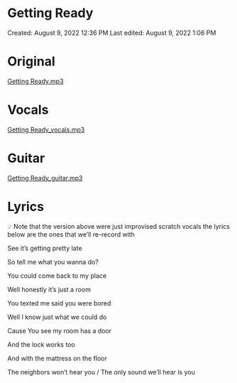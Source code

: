 # Getting Ready

Created: August 9, 2022 12:36 PM
Last edited: August 9, 2022 1:06 PM

# Original

[Getting Ready.mp3](Getting%20Ready%202f1db2723823458199b00352c6bc3be4/Getting_Ready.mp3)

# Vocals

[Getting Ready_vocals.mp3](Getting%20Ready%202f1db2723823458199b00352c6bc3be4/Getting_Ready_vocals.mp3)

# Guitar

[Getting Ready_guitar.mp3](Getting%20Ready%202f1db2723823458199b00352c6bc3be4/Getting_Ready_guitar.mp3)

# Lyrics

<aside>
💡 Note that the version above were just improvised scratch vocals the lyrics below are the ones that we’ll re-record with

</aside>

See it’s getting pretty late

So tell me what you wanna do?

You could come back to my place

Well honestly it’s just a room

You texted me said you were bored

Well I know just what we could do

Cause You see my room has a door

And the lock works too

And with the mattress on the floor

The neighbors won’t hear you / The only sound we’ll hear is you